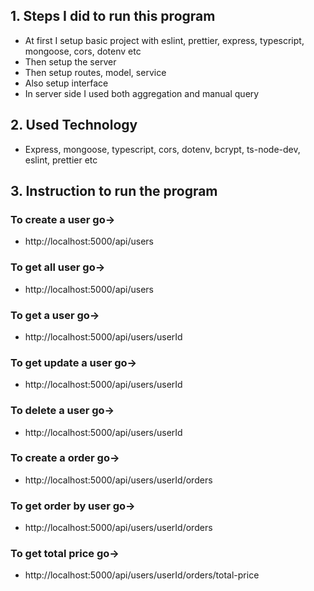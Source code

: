 ## 1. Steps I did to run this program

- At first I setup basic project with eslint, prettier, express, typescript, mongoose, cors, dotenv etc
- Then setup the server
- Then setup routes, model, service
- Also setup interface
- In server side I used both aggregation and manual query

## 2. Used Technology

- Express, mongoose, typescript, cors, dotenv, bcrypt, ts-node-dev, eslint, prettier etc

## 3. Instruction to run the program

### To create a user go->

- http://localhost:5000/api/users

### To get all user go->

- http://localhost:5000/api/users

### To get a user go->

- http://localhost:5000/api/users/userId

### To get update a user go->

- http://localhost:5000/api/users/userId

### To delete a user go->

- http://localhost:5000/api/users/userId

### To create a order go->

- http://localhost:5000/api/users/userId/orders

### To get order by user go->

- http://localhost:5000/api/users/userId/orders

### To get total price go->

- http://localhost:5000/api/users/userId/orders/total-price
